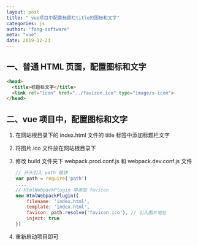 ```yaml
---
layout: post
title: " vue项目中配置标题栏title的图标和文字"
categories: js
author: "fang-software"
meta: "vue"
date: 2019-12-23
---
```


## 一、普通 HTML 页面，配置图标和文字
``` html
<head>
  <title>标题栏文字</title>
  <link rel="icon" href="../favicon.ico" type="image/x-icon">
</head>
```

## 二、vue 项目中，配置图标和文字
1. 在网站根目录下的 index.html 文件的 title 标签中添加标题栏文字

2. 将图片.ico 文件放在网站根目录下

3. 修改 build 文件夹下 webpack.prod.conf.js 和 webpack.dev.conf.js 文件
    ``` js
    // 开头引入 path 模块
    var path = require('path')
    ....
    // HtmlWebpackPlugin 中添加 favicon
    new HtmlWebpackPlugin({
        filename: 'index.html',
        template: 'index.html',
        favicon: path.resolve('favicon.ico'), // 引入图片地址
        inject: true
    })
    ```

4. 重新启动项目即可
